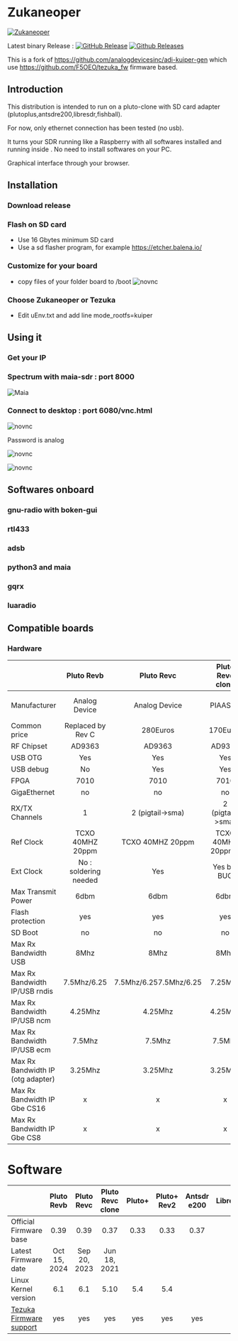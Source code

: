 # Zukaneoper
[![Zukaneoper](https://github.com/F5OEO/adi-kuiper-gen/actions/workflows/kuiper2_0-build.yml/badge.svg?branch=main)](https://github.com/F5OEO/adi-kuiper-gen/actions/workflows/kuiper2_0-build.yml)

Latest binary Release : [![GitHub Release](https://img.shields.io/github/release/F5OEO/adi-kuiper-gen.svg)](https://github.com/F5OEO/adi-kuiper-gen/releases/latest)  [![Github Releases](https://img.shields.io/github/downloads/F5OEO/adi-kuiper-gen/total.svg)](https://github.com/F5OEO/adi-kuiper-gen/releases/latest)

This is a fork of https://github.com/analogdevicesinc/adi-kuiper-gen which use https://github.com/F5OEO/tezuka_fw firmware based.

## Introduction

This distribution is intended to run on a pluto-clone with SD card adapter (plutoplus,antsdre200,libresdr,fishball).

For now, only ethernet connection has been tested (no usb).

It turns your SDR running like a Raspberry with all softwares installed and running inside . No need to install softwares on your PC.

Graphical interface through your browser.

## Installation

### Download release

### Flash on SD card

- Use 16 Gbytes minimum SD card
- Use a sd flasher program, for example https://etcher.balena.io/


### Customize for your board
 - copy files of your folder board to /boot
![novnc](/doc/cpyboot.png)

### Choose Zukaneoper or Tezuka
- Edit uEnv.txt and add line mode_rootfs=kuiper

## Using it

### Get your IP

### Spectrum with maia-sdr : port 8000
![Maia](/doc/maiaspectrum.png)

### Connect to desktop : port 6080/vnc.html
![novnc](/doc/novnc.png)

Password is analog 

![novnc](/doc/novnc-pass.png)

![novnc](/doc/novnc-desktop.png)

## Softwares onboard

### gnu-radio with boken-gui

### rtl433

### adsb

### python3 and maia

### gqrx

### luaradio

## Compatible boards
### Hardware

|      |   Pluto Revb |   Pluto Revc |Pluto Revc clone|   Pluto+ |   Pluto+ (3.3v) | Antsdr e200 | LibreSdr/ZynqSdr |PynqSDR|Signal SDR Pro|Fishball|
|---       |:-:           |:-:           |:-:       |:-: |:-:            |:-:          |:-:|:-:|:-:|:-:|
|Manufacturer       |Analog Device             |Analog Device     |  PIAASDR  |Justin Peng/Howard Su| clone            |AntSDR            |? |regymm| signalens |hamgeek|
|Common price       |Replaced by Rev C             |280Euros     |170Euros |replaced by 3.3v ?    |234Euros            |430Euros           |190Euros |239Euros |900 Euros|150 Euros|
|RF Chipset       |AD9363             |AD9363     |AD9363 |AD9363    |AD9363            |AD9363            |AD9363 |AD9363 |AD9361|AD9363 |
|USB OTG      |Yes             |Yes     |Yes |Yes    |Yes            |No            |yes |yes |yes/USB3 |yes |
|USB debug      |No             |Yes|Yes     |No    |No            |Yes            |yes |yes |yes |yes |
|FPGA      |7010             |7010  |7010     |7010    |7010            |7020            |7020 |7020 |7020 |7010/20 |
|GigaEthernet  |no             |no|no     |yes    |yes            |yes            |yes |yes |yes |yes |
|RX/TX Channels   |1             |2 (pigtail->sma) |2 (pigtail->sma)    |2    |2(pigtail->sma)         |2(pigtail->sma)            |2 |1 |2 |2 |
|Ref Clock   |TCXO 40MHZ 20ppm   |TCXO 40MHZ 20ppm |TCXO 40MHZ 20ppm ?   |TCXO 40MHZ 0.5ppm    |VCTCXO 40MHZ 0.5ppm         |  VCTCXO 40MHZ 2ppm          |VCTCXO 40MHZ 2ppm          |TXCO 1ppm|TXCO 1ppm|
|Ext Clock   | No : soldering needed    |Yes |Yes but BUG    |Yes by jumper   |Yes         |  Yes          | Yes |Yes |yes and gpsdo| Yes 
|Max Transmit Power|6dbm   |6dbm |6dbm    |    |        |10dbm          |? |? |10dbm|10dbm|
|Flash protection|yes   |yes |yes    |no    |no        |no          |? |? |?|no|
|SD Boot|no   |no |no    |yes    |yes       |yes          |yes |yes |yes |yes |
|Max Rx Bandwidth USB |8Mhz  |8Mhz|8Mhz    | 8Mhz |  8Mhz      |x          | | | | |
|Max Rx Bandwidth IP/USB rndis |7.5Mhz/6.25   |7.5Mhz/6.257.5Mhz/6.25    | 7.25Mhz   | 7.25Mhz        |   x       | | | | |
|Max Rx Bandwidth IP/USB ncm |4.25Mhz   |4.25Mhz|4.25Mhz    |  NA  |  NA      |   x       | | |||
|Max Rx Bandwidth IP/USB ecm | 7.5Mhz  |7.5Mhz  |7.5Mhz   |  NA  |   NA     |   x       | | |||
|Max Rx Bandwidth IP (otg adapter) |3.25Mhz   |3.25Mhz|3.25Mhz    | NA   | NA       | x         | | |||
|Max Rx Bandwidth IP Gbe CS16 |x   |x|x    | 15Mhz   | 15Mhz       |          | |||
|Max Rx Bandwidth IP Gbe CS8 |x   |x|x    | 30Mhz   | 30Mhz       |          | |||


# Software

|      |   Pluto Revb |   Pluto Revc |Pluto Revc clone|   Pluto+ |   Pluto+ Rev2 | Antsdr e200 | LibreSdr/ZynqSdr |PynqSDR|Signal SDR Pro|ishball|
|---       |:-:           |:-:           |:-:   |:-:       |:-:            |:-:          |:-:|:-:|:-:|:-:|
|Official Firmware base   |0.39           |0.39|0.37           |0.33       |0.33            |0.37          |||||
|Latest Firmware date   |Oct 15, 2024            |Sep 20, 2023           |Jun 18, 2021       |           |          |||||
|Linux Kernel version   |6.1           |6.1          |5.10  |5.4       |5.4            |          |||||
|[Tezuka Firmware support](https://github.com/F5OEO/tezuka_fw)  |yes           |yes          |yes  |yes      |yes            |yes          |yes|No|In progress|Yes|






